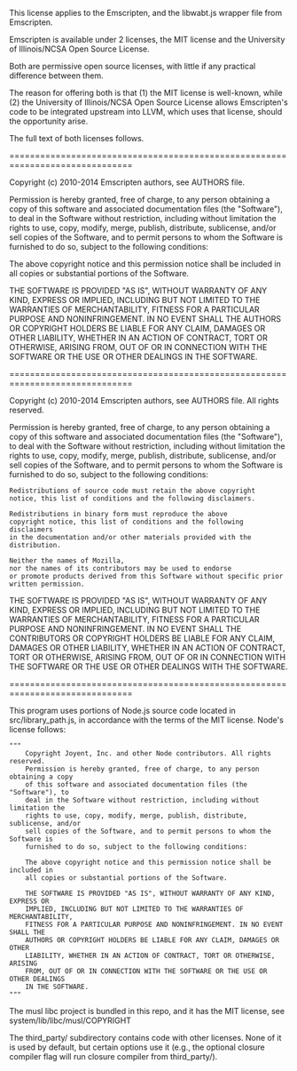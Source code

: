 This license applies to the Emscripten, and the libwabt.js wrapper file from Emscripten.

Emscripten is available under 2 licenses, the MIT license and the
University of Illinois/NCSA Open Source License.

Both are permissive open source licenses, with little if any
practical difference between them.

The reason for offering both is that (1) the MIT license is
well-known, while (2) the University of Illinois/NCSA Open Source
License allows Emscripten's code to be integrated upstream into
LLVM, which uses that license, should the opportunity arise.

The full text of both licenses follows.

==============================================================================

Copyright (c) 2010-2014 Emscripten authors, see AUTHORS file.

Permission is hereby granted, free of charge, to any person obtaining a copy
of this software and associated documentation files (the "Software"), to deal
in the Software without restriction, including without limitation the rights
to use, copy, modify, merge, publish, distribute, sublicense, and/or sell
copies of the Software, and to permit persons to whom the Software is
furnished to do so, subject to the following conditions:

The above copyright notice and this permission notice shall be included in
all copies or substantial portions of the Software.

THE SOFTWARE IS PROVIDED "AS IS", WITHOUT WARRANTY OF ANY KIND, EXPRESS OR
IMPLIED, INCLUDING BUT NOT LIMITED TO THE WARRANTIES OF MERCHANTABILITY,
FITNESS FOR A PARTICULAR PURPOSE AND NONINFRINGEMENT. IN NO EVENT SHALL THE
AUTHORS OR COPYRIGHT HOLDERS BE LIABLE FOR ANY CLAIM, DAMAGES OR OTHER
LIABILITY, WHETHER IN AN ACTION OF CONTRACT, TORT OR OTHERWISE, ARISING FROM,
OUT OF OR IN CONNECTION WITH THE SOFTWARE OR THE USE OR OTHER DEALINGS IN
THE SOFTWARE.

==============================================================================

Copyright (c) 2010-2014 Emscripten authors, see AUTHORS file.
All rights reserved.

Permission is hereby granted, free of charge, to any person obtaining a
copy of this software and associated documentation files (the
"Software"), to deal with the Software without restriction, including
without limitation the rights to use, copy, modify, merge, publish,
distribute, sublicense, and/or sell copies of the Software, and to
permit persons to whom the Software is furnished to do so, subject to
the following conditions:

    Redistributions of source code must retain the above copyright
    notice, this list of conditions and the following disclaimers.

    Redistributions in binary form must reproduce the above
    copyright notice, this list of conditions and the following disclaimers
    in the documentation and/or other materials provided with the
    distribution.

    Neither the names of Mozilla,
    nor the names of its contributors may be used to endorse
    or promote products derived from this Software without specific prior
    written permission. 

THE SOFTWARE IS PROVIDED "AS IS", WITHOUT WARRANTY OF ANY KIND, EXPRESS
OR IMPLIED, INCLUDING BUT NOT LIMITED TO THE WARRANTIES OF
MERCHANTABILITY, FITNESS FOR A PARTICULAR PURPOSE AND NONINFRINGEMENT.
IN NO EVENT SHALL THE CONTRIBUTORS OR COPYRIGHT HOLDERS BE LIABLE FOR
ANY CLAIM, DAMAGES OR OTHER LIABILITY, WHETHER IN AN ACTION OF CONTRACT,
TORT OR OTHERWISE, ARISING FROM, OUT OF OR IN CONNECTION WITH THE
SOFTWARE OR THE USE OR OTHER DEALINGS WITH THE SOFTWARE.

==============================================================================

This program uses portions of Node.js source code located in src/library_path.js,
in accordance with the terms of the MIT license. Node's license follows:

    """
        Copyright Joyent, Inc. and other Node contributors. All rights reserved.
        Permission is hereby granted, free of charge, to any person obtaining a copy
        of this software and associated documentation files (the "Software"), to
        deal in the Software without restriction, including without limitation the
        rights to use, copy, modify, merge, publish, distribute, sublicense, and/or
        sell copies of the Software, and to permit persons to whom the Software is
        furnished to do so, subject to the following conditions:

        The above copyright notice and this permission notice shall be included in
        all copies or substantial portions of the Software.

        THE SOFTWARE IS PROVIDED "AS IS", WITHOUT WARRANTY OF ANY KIND, EXPRESS OR
        IMPLIED, INCLUDING BUT NOT LIMITED TO THE WARRANTIES OF MERCHANTABILITY,
        FITNESS FOR A PARTICULAR PURPOSE AND NONINFRINGEMENT. IN NO EVENT SHALL THE
        AUTHORS OR COPYRIGHT HOLDERS BE LIABLE FOR ANY CLAIM, DAMAGES OR OTHER
        LIABILITY, WHETHER IN AN ACTION OF CONTRACT, TORT OR OTHERWISE, ARISING
        FROM, OUT OF OR IN CONNECTION WITH THE SOFTWARE OR THE USE OR OTHER DEALINGS
        IN THE SOFTWARE.
    """

The musl libc project is bundled in this repo, and it has the MIT license, see
system/lib/libc/musl/COPYRIGHT

The third_party/ subdirectory contains code with other licenses. None of it is
used by default, but certain options use it (e.g., the optional closure compiler
flag will run closure compiler from third_party/).

